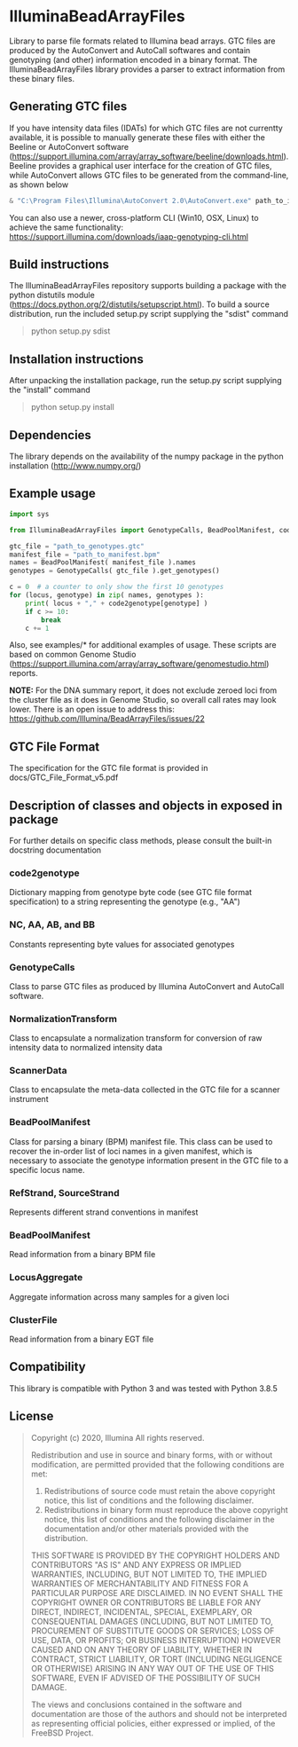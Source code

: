 # IlluminaBeadArrayFiles
Library to parse file formats related to Illumina bead arrays. GTC files are produced by the AutoConvert and AutoCall softwares and contain genotyping (and other) information encoded in a binary format. The IlluminaBeadArrayFiles library provides a parser to extract information from these binary files.

## Generating GTC files
If you have intensity data files (IDATs) for which GTC files are not currentty available, it is possible to manually generate these files with either the Beeline or AutoConvert software (https://support.illumina.com/array/array_software/beeline/downloads.html). Beeline provides a graphical user interface for the creation of GTC files, while AutoConvert allows GTC files to be generated from the command-line,  as shown below

```PowerShell
& "C:\Program Files\Illumina\AutoConvert 2.0\AutoConvert.exe" path_to_idat_folder path_to_output_folder manifest_file egt_file
```

You can also use a newer, cross-platform CLI (Win10, OSX, Linux) to achieve the same functionality: https://support.illumina.com/downloads/iaap-genotyping-cli.html

## Build instructions
The IlluminaBeadArrayFiles repository supports building a package with the python distutils module (https://docs.python.org/2/distutils/setupscript.html). To build a source distribution, run the included setup.py script supplying the "sdist" command

>python setup.py sdist

## Installation instructions
After unpacking the installation package, run the setup.py script supplying the "install" command

>python setup.py install

## Dependencies
The library depends on the availability of the numpy package in the python installation (http://www.numpy.org/)

## Example usage

```python
import sys

from IlluminaBeadArrayFiles import GenotypeCalls, BeadPoolManifest, code2genotype

gtc_file = "path_to_genotypes.gtc"
manifest_file = "path_to_manifest.bpm"
names = BeadPoolManifest( manifest_file ).names
genotypes = GenotypeCalls( gtc_file ).get_genotypes()

c = 0  # a counter to only show the first 10 genotypes
for (locus, genotype) in zip( names, genotypes ):
    print( locus + "," + code2genotype[genotype] )
    if c >= 10:
        break
    c += 1
```

Also, see examples/* for additional examples of usage.
These scripts are based on common Genome Studio (https://support.illumina.com/array/array_software/genomestudio.html) reports.

**NOTE:**
For the DNA summary report, it does not exclude zeroed loci from the cluster file as it does in Genome Studio, so overall call rates may look lower.
There is an open issue to address this: https://github.com/Illumina/BeadArrayFiles/issues/22

## GTC File Format
The specification for the GTC file format is provided in docs/GTC_File_Format_v5.pdf

## Description of classes and objects in exposed in package
For further details on specific class methods, please consult the built-in docstring documentation

### code2genotype
Dictionary mapping from genotype byte code (see GTC file format specification) to a string representing the genotype (e.g., "AA")

### NC, AA, AB, and BB
Constants representing byte values for associated genotypes

### GenotypeCalls
Class to parse GTC files as produced by Illumina AutoConvert and AutoCall software.

### NormalizationTransform
Class to encapsulate a normalization transform for conversion of raw intensity data to normalized intensity data

### ScannerData
Class to encapsulate the meta-data collected in the GTC file for a scanner instrument

### BeadPoolManifest
Class for parsing a binary (BPM) manifest file. This class can be used to recover the in-order list of loci names in a given manifest, which is necessary to associate the genotype information present in the GTC file to a specific locus name.

### RefStrand, SourceStrand
Represents different strand conventions in manifest

### BeadPoolManifest
Read information from a binary BPM file

### LocusAggregate
Aggregate information across many samples for a given loci

### ClusterFile
Read information from a binary EGT file

## Compatibility
This library is compatible with Python 3 and was tested with Python 3.8.5

## License

>Copyright (c) 2020, Illumina
> All rights reserved.
>
> Redistribution and use in source and binary forms, with or without
> modification, are permitted provided that the following conditions are met:
>
>1. Redistributions of source code must retain the above copyright notice, this
>list of conditions and the following disclaimer.
>2. Redistributions in binary form must reproduce the above copyright notice,
>this list of conditions and the following disclaimer in the documentation
>and/or other materials provided with the distribution.
>
>THIS SOFTWARE IS PROVIDED BY THE COPYRIGHT HOLDERS AND CONTRIBUTORS "AS IS" AND
>ANY EXPRESS OR IMPLIED WARRANTIES, INCLUDING, BUT NOT LIMITED TO, THE IMPLIED
>WARRANTIES OF MERCHANTABILITY AND FITNESS FOR A PARTICULAR PURPOSE ARE
>DISCLAIMED. IN NO EVENT SHALL THE COPYRIGHT OWNER OR CONTRIBUTORS BE LIABLE FOR
>ANY DIRECT, INDIRECT, INCIDENTAL, SPECIAL, EXEMPLARY, OR CONSEQUENTIAL DAMAGES
>(INCLUDING, BUT NOT LIMITED TO, PROCUREMENT OF SUBSTITUTE GOODS OR SERVICES;
>LOSS OF USE, DATA, OR PROFITS; OR BUSINESS INTERRUPTION) HOWEVER CAUSED AND
>ON ANY THEORY OF LIABILITY, WHETHER IN CONTRACT, STRICT LIABILITY, OR TORT
>(INCLUDING NEGLIGENCE OR OTHERWISE) ARISING IN ANY WAY OUT OF THE USE OF THIS
>SOFTWARE, EVEN IF ADVISED OF THE POSSIBILITY OF SUCH DAMAGE.
>
>The views and conclusions contained in the software and documentation are those
>of the authors and should not be interpreted as representing official policies,
>either expressed or implied, of the FreeBSD Project.

